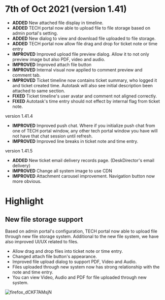 # 7th of Oct 2021 (version 1.41)

- **ADDED** New attached file display in timeline.
- **ADDED** TECH  portal now able to upload file to file storage based on admin portal's setting.
- **ADDED** New dialog to view and download file uploaded to file storage.
- **ADDED** TECH portal now allow file drag and drop for ticket note or time entry
- **IMPROVED** Improved upload file preview dialog. Allow it to not only preview image but also PDF, video and audio.
- **IMPROVED** Improved attach file button
- **IMPROVED** Internal visual now applied to comment preview and comment tab.
- **IMPROVED** Ticket timeline now contains ticket summary, who logged it and ticket created time. Autotask will also see initial description been attached to same section.
- **FIXED** Ticket timeline's user avatar and comment not aligned correctly.
- **FIXED** Autotask's time entry should not effect by internal flag from ticket note.

version 1.41.4
- **IMPROVED** Improved push chat. Where if you initialize push chat from one of TECH portal window, any other tech portal window you have will not have that chat session until refresh.
- **IMPROVED** Improved line breaks in ticket note and time entry.

version 1.41.5
- **ADDED** New ticket email delivery records page. (DeskDirector's email delivery)
- **IMPROVED** Change all system image to use CDN
- **IMPROVED** Attachment carousel improvement. Navigation button now more obvious.


# Highlight

## New file storage support

Based on admin portal's configuration, TECH portal now able to upload file through new file storage system. Additional to the new file system, we have also improved UI/UX related to files.

- Allow drag and drop files into ticket note or time entry.
- Changed attach file button's appearance.
- Improved file upload dialog to support PDF, Video and Audio.
- Files uploaded through new system now has strong relationship with the note and time entry.
- You can view Video, Audio and PDF for file uploaded through new system.

![firefox_dCKF7AMsjN](https://user-images.githubusercontent.com/1712143/136725952-adb9f7cb-56cb-43d1-8793-23bcf48f8861.png)

